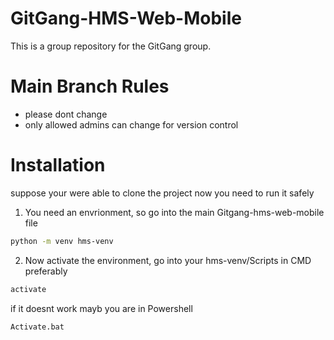 # GitGang-HMS-Web-Mobile
This is a group repository for the GitGang group.

# Main Branch Rules
- please dont change
- only allowed admins can change for version control

# Installation
suppose your were able to clone the project
now you need to run it safely 

1. You need an envrionment, so go into the main Gitgang-hms-web-mobile file
```Bash
python -m venv hms-venv
```

2. Now activate the environment, go into your hms-venv/Scripts in CMD preferably
```Bash
activate
```
if it doesnt work mayb you are in Powershell
```Bash
Activate.bat
```
